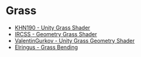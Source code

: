 # Grass

* [KHN190 - Unity Grass Shader](https://github.com/KHN190/UnityGrassShader)
* [IRCSS - Geometry Grass Shader](https://github.com/IRCSS/Geometry-Grass-Shader)
* [ValentinGurkov - Unity Grass Geometry Shader](https://github.com/ValentinGurkov/UnityGrassGeometryShader)
* [Elringus - Grass Bending](https://github.com/Elringus/GrassBending)
